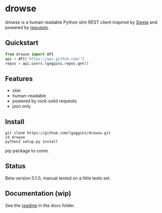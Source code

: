 # drowse

drowse is a human readable Python slim REST client inspired by [Siesta](https://github.com/scastillo/siesta) and powered by [requests](https://github.com/kennethreitz/requests).

## Quickstart
```python
from drowse import API
api = API('https://api.github.com/')
repos = api.users.lgaggini.repos.get()
```
## Features
* slim
* human-readable
* powered by rock-solid requests
* json only

## Install
```
git clone https://github.com/lgaggini/drowse.git
cd drowse
python2 setup.py install
```

pip package to come.

## Status
Beta version 0.1.0, manual tested on a little tests set.

## Documentation (wip)
See the [readme](https://github.com/lgaggini/drowse/tree/master/docs/README.md) in the docs folder.
